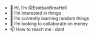 - 👋 Hi, I’m @EstebanBreaHell
- 👀 I’m interested in things
- 🌱 I’m currently learning random things
- 💞️ I’m looking to collaborate on money
- 📫 How to reach me : dont

<!---
EstebanBreaHell/EstebanBreaHell is a ✨ special ✨ repository because its `README.md` (this file) appears on your GitHub profile.
You can click the Preview link to take a look at your changes.
--->
